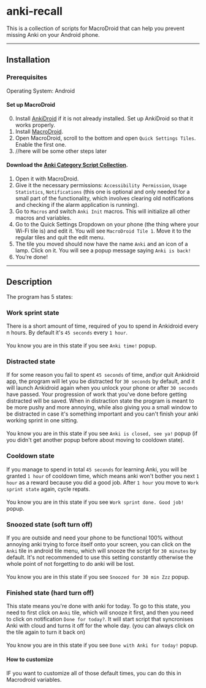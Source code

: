 # anki-recall
This is a collection of scripts for MacroDroid that can help you prevent missing Anki on your Android phone.

***
## Installation

### Prerequisites

Operating System: Android
#### Set up MacroDroid
0. Install [AnkiDroid](https://play.google.com/store/apps/details?id=com.ichi2.anki) if it is not already installed. Set up AnkiDroid so that it works properly.
1. Install [MacroDroid](https://play.google.com/store/apps/details?id=com.arlosoft.macrodroid "Play Store link").
2. Open MacroDroid, scroll to the bottom and open `Quick Settings Tiles`. Enable the first one.
3. //here will be some other steps later

#### Download the [Anki Category Script Collection](https://github.com/labmem8/anki-recall/releases/tag/pre-release).
1. Open it with MacroDroid.
2. Give it the necessary permissions: `Accessibility Permission`, `Usage Statistics`, `Notifications` (this one is optional and only needed for a small part of the functionality, which involves clearing old notifications and checking if the alarm application is running).
3. Go to `Macros` and switch `Anki Init` macros. This will initialize all other macros and variables.
4. Go to the Quick Settings Dropdown on your phone (the thing where your Wi-Fi tile is) and edit it. You will see `MacroDroid Tile 1`. Move it to the regular tiles and quit the edit menu.
5. The tile you moved should now have the name `Anki` and an icon of a lamp. Click on it. You will see a popup message saying `Anki is back!`
6. You're done!

***
## Description
The program has 5 states:
  ### Work sprint state
  There is a short amount of time, required of you to spend in Ankidroid every n hours. By default it's `45 seconds` every `1 hour`.
  <br><br>You know you are in this state if you see `Anki time!` popup. 
  ### Distracted state
  If for some reason you fail to spent `45 seconds` of time, and\or quit Ankidroid app, the program will let you be distracted for `30 seconds` by default,
  and it will launch Ankidroid again when you unlock your phone or after `30 seconds` have passed. Your progression of work that you've done before 
  getting distracted will be saved. When in distraction state the program is meant to be more pushy and more annoying, while also giving you a small
  window to be distracted in case it's something important and you can't finish your anki working sprint in one sitting.
  <br><br>You know you are in this state if you see `Anki is closed, see ya!` popup (if you didn't get another popup before about moving to cooldown state).
  ### Cooldown state
  If you manage to spend in total `45 seconds` for learning Anki, you will be granted `1 hour` of cooldown time, which means anki won't bother you next `1 hour` as a reward because you did a good job. After `1 hour` you move to `Work sprint state` again, cycle repats.
  <br><br>You know you are in this state if you see `Work sprint done. Good job!` popup.
  ### Snoozed state (soft turn off)
  If you are outside and need your phone to be functional 100% without annoying anki trying to force itself onto your screen, you can click on the `Anki` tile in android tile menu, which will snooze the script for `30 minutes` by default. It's not recommended to use this setting constantly otherwise the whole point of not forgetting to do anki will be lost.
  <br><br>You know you are in this state if you see `Snoozed for 30 min Zzz` popup.
  ### Finished state (hard turn off)
  This state means you're done with anki for today. To go to this state, you need to first click on `Anki` tile, which will snooze it first, and then you need to click on notification `Done for today?`. It will start script that syncronises Anki with cloud and turns it off for the whole day. (you can always click on the tile again to turn it back on)
  <br><br>You know you are in this state if you see `Done with Anki for today!` popup.
  
#### How to customize
IF you want to customize all of those default times, you can do this in Macrodroid variables.
